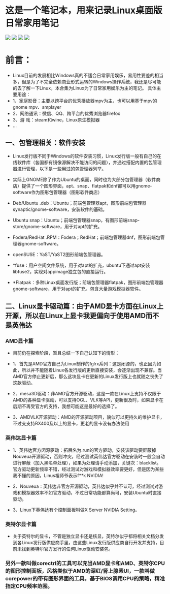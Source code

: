 # 这是一个笔记本，用来记录Linux桌面版日常家用笔记

![](https://github.com/redomCL/Linux-desktop-note/blob/main/Ubuntu.png)
![](https://github.com/redomCL/Linux-desktop-note/blob/main/duckstation.png)
![](https://github.com/redomCL/Linux-desktop-note/blob/main/gnome-software.png)
![](https://github.com/redomCL/Linux-desktop-note/blob/main/synaptic.png)

# 前言：
* Linux目前的发展相比Windows真的不适合日常家用娱乐，易用性要差的相当多，但是为了不完全依赖商业形式运转的Windows操作系统，我还是尽可能的去了解一下Linux，本合集为Linux为了日常家用娱乐为主的笔记。 具体主要用途：
*  1、家庭影音：主要以跨平台的优秀播放器mpv为主，也可以用基于mpv的gnome mpv、smplayer
*  2、网络通讯：微信、QQ、跨平台的优秀浏览器firefox
*  3、游   戏：steam和wine，Linux原生模拟器
*  ...

## 一、包管理相关：软件安装

* Linux发行版不同于Windows的软件安装习惯，Linux发行版一般有自己的在线软件库（各国都有镜像源解决不能访问的问题），并通过搭配内置的包管理器进行管理，以下是一些用过的包管理器列举。

* 实际上GNOME除了作为Ubuntu的桌面，同时也为大部分包管理器（软件商店）提供了一个图形界面，apt、snap、flatpak和dnf都可以用gnome-software作为图形包管理器（图形软件商店）

* Deb/Ubuntu .deb：Ubuntu；前端包管理器apt，图形前端包管理器synaptic/gnome-software，安装软件的基础。

* Ubuntu snap：Ubuntu；前端包管理器snap，有图形前端snap-store/gnome-software，用于对apt的扩充。

* Fodera/RedHat .RPM：Fodera；RedHat；前端包管理器dnf，图形前端包管理器gnome-software。

* openSUSE：YaST/YaST2图形前端包管理器。

* *fuse：用户空间文件系统，用于对apt的扩充，ubuntu下通过apt安装libfuse2，实现对appimage独立包的直接运行。

* *Flatpak：多种Linux桌面发行版；前端包管理器flatpak，图形前端包管理器gnome-software，用于对apt的扩充。包含大量游戏模拟器软件。

## 二、Linux显卡驱动篇：由于AMD显卡方面在Linux上开源，所以在Linux上显卡我更偏向于使用AMD而不是英伟达

### AMD显卡篇

* 目前仍在探索阶段，暂且总结一下自己认知下的情形：

* 1、首先是AMD官方自己为Linux制作的fglrx系列：这是闭源的，也正因为如此，所以并不能随着Linux各发行版的更新直接安装，会逐渐出现不兼容。当AMD官方停止更新后，那么这块显卡在更新的Linux发行版上也就随之丧失了这款驱动。

* 2、mesa3D驱动：非AMD官方开源驱动，这是一款在Linux上支持不仅限于AMD的各种显卡驱动，可以支持OGL、VLK等API，更新很及时，如果显卡在后期不再受官方的支持，我想可能这是最好的选择了。

* 3、AMDVLK开源驱动：AMD的开源驱动项目，貌似可以更持久的维护显卡，不过支支持RX400及以上的显卡，更老的显卡没有办法使用

### 英伟达显卡篇

* 1、英伟达官方闭源驱动：拓展名为.run的官方驱动，安装该驱动要屏蔽掉Nouveua开源驱动，否则冲突，经过测试英伟达官方驱动在安装时一般会自动进行屏蔽（加入黑名单处理），如果为处理请手动添加，关键次：blacklist。官方驱动更新频率不错，经过测试对游戏和模拟器效率要更好，但是因为某些我不懂的原因，Linus祖师爷表示f**k NVIDIA!

* 2、Nouveua：英伟达非官方开源驱动，英伟达似乎并不认可，经过测试对游戏和模拟器效率不如官方驱动，不过日常功能都算尚可，安装Ubuntu时直接驱动。

* 3、Linux下英伟达有个控制面板叫做X Server NVIDIA Setting。

### 英特尔显卡篇

* 关于英特尔的显卡，不管是独立显卡还是核显，英特尔似乎都将相关文档分发到各Linux发行版供应商手里，由这些Linux发行版供应商自行开发并支持，目前未找到英特尔官方发行的任何Linux驱动安装包。

### 另外一款叫做corectrl的工具可以充当AMD显卡和AMD、英特尔CPU的图形控制面板，风格类似于AMD的深红/肾上腺素UI，一款叫做corepower的带有图形界面的工具，基于BIOS调用CPU的策略，精准指定CPU频率范围。
